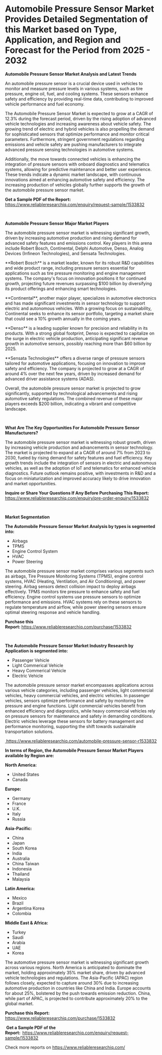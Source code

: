 <p><h1>Automobile Pressure Sensor Market Provides Detailed Segmentation of this Market based on Type, Application, and Region and Forecast for the Period from 2025 - 2032</h1></p><p><strong>Automobile Pressure Sensor Market Analysis and Latest Trends</strong></p>
<p><p>An automobile pressure sensor is a crucial device used in vehicles to monitor and measure pressure levels in various systems, such as tire pressure, engine oil, fuel, and cooling systems. These sensors enhance safety and efficiency by providing real-time data, contributing to improved vehicle performance and fuel economy.</p><p>The Automobile Pressure Sensor Market is expected to grow at a CAGR of 12.3% during the forecast period, driven by the rising adoption of advanced vehicle technologies and increasing awareness about vehicle safety. The growing trend of electric and hybrid vehicles is also propelling the demand for sophisticated sensors that optimize performance and monitor critical parameters. Furthermore, stringent government regulations regarding emissions and vehicle safety are pushing manufacturers to integrate advanced pressure sensing technologies in automotive systems.</p><p>Additionally, the move towards connected vehicles is enhancing the integration of pressure sensors with onboard diagnostics and telematics systems, allowing for predictive maintenance and better user experience. These trends indicate a dynamic market landscape, with continuous innovations aimed at enhancing automotive safety and efficiency. The increasing production of vehicles globally further supports the growth of the automobile pressure sensor market.</p></p>
<p><strong>Get a Sample PDF of the Report:&nbsp;</strong> <a href="https://www.reliableresearchiq.com/enquiry/request-sample/1533832?utm_campaign=2783&utm_medium=2&utm_source=Github&utm_content=ia&utm_term=30032025&utm_id=automobile-pressure-sensor">https://www.reliableresearchiq.com/enquiry/request-sample/1533832</a></p>
<p>&nbsp;</p>
<p><strong>Automobile Pressure Sensor Major Market Players</strong></p>
<p><p>The automobile pressure sensor market is witnessing significant growth, driven by increasing automotive production and rising demand for advanced safety features and emissions control. Key players in this arena include Robert Bosch, Continental, Delphi Automotive, Denso, Analog Devices (Infineon Technologies), and Sensata Technologies.</p><p>**Robert Bosch** is a market leader, known for its robust R&D capabilities and wide product range, including pressure sensors essential for applications such as tire pressure monitoring and engine management systems. The company's focus on innovation positions it for continued growth, projecting future revenues surpassing $100 billion by diversifying its product offerings and enhancing smart technologies.</p><p>**Continental**, another major player, specializes in automotive electronics and has made significant investments in sensor technology to support electric and autonomous vehicles. With a growing focus on sustainability, Continental seeks to enhance its sensor portfolio, targeting a market share that could see a 10% growth annually in the coming years.</p><p>**Denso** is a leading supplier known for precision and reliability in its products. With a strong global footprint, Denso is expected to capitalize on the surge in electric vehicle production, anticipating significant revenue growth in automotive sensors, possibly reaching more than $60 billion by 2025.</p><p>**Sensata Technologies** offers a diverse range of pressure sensors tailored for automotive applications, focusing on innovation to improve safety and efficiency. The company is projected to grow at a CAGR of around 4% over the next few years, driven by increased demand for advanced driver assistance systems (ADAS).</p><p>Overall, the automobile pressure sensor market is projected to grow significantly, supported by technological advancements and rising automotive safety regulations. The combined revenue of these major players exceeds $200 billion, indicating a vibrant and competitive landscape.</p></p>
<p>&nbsp;</p>
<p><strong>What Are The Key Opportunities For Automobile Pressure Sensor Manufacturers?</strong></p>
<p><p>The automobile pressure sensor market is witnessing robust growth, driven by increasing vehicle production and advancements in sensor technology. The market is projected to expand at a CAGR of around 7% from 2023 to 2030, fueled by rising demand for safety features and fuel efficiency. Key growth trends include the integration of sensors in electric and autonomous vehicles, as well as the adoption of IoT and telematics for enhanced vehicle diagnostics. Future outlook remains positive, with investments in R&D and a focus on miniaturization and improved accuracy likely to drive innovation and market opportunities.</p></p>
<p><strong>Inquire or Share Your Questions If Any Before Purchasing This Report:</strong> <a href="https://www.reliableresearchiq.com/enquiry/pre-order-enquiry/1533832?utm_campaign=2783&utm_medium=2&utm_source=Github&utm_content=ia&utm_term=30032025&utm_id=automobile-pressure-sensor">https://www.reliableresearchiq.com/enquiry/pre-order-enquiry/1533832</a></p>
<p>&nbsp;</p>
<p><strong>Market Segmentation</strong></p>
<p><strong>The Automobile Pressure Sensor Market Analysis by types is segmented into:</strong></p>
<p><ul><li>Airbags</li><li>TPMS</li><li>Engine Control System</li><li>HVAC</li><li>Power Steering</li></ul></p>
<p><p>The automobile pressure sensor market comprises various segments such as airbags, Tire Pressure Monitoring Systems (TPMS), engine control systems, HVAC (Heating, Ventilation, and Air Conditioning), and power steering. Airbag sensors detect collision impact to deploy airbags effectively. TPMS monitors tire pressure to enhance safety and fuel efficiency. Engine control systems use pressure sensors to optimize performance and emissions. HVAC systems rely on these sensors to regulate temperature and airflow, while power steering sensors ensure optimal steering response and vehicle handling.</p></p>
<p><strong>Purchase this Report:&nbsp;</strong><a href="https://www.reliableresearchiq.com/purchase/1533832?utm_campaign=2783&utm_medium=2&utm_source=Github&utm_content=ia&utm_term=30032025&utm_id=automobile-pressure-sensor">https://www.reliableresearchiq.com/purchase/1533832</a></p>
<p>&nbsp;</p>
<p><strong>The Automobile Pressure Sensor Market Industry Research by Application is segmented into:</strong></p>
<p><ul><li>Passenger Vehicle</li><li>Light Commerical Vehicle</li><li>Heavy Commerical Vehicle</li><li>Electric Vehicle</li></ul></p>
<p><p>The automobile pressure sensor market encompasses applications across various vehicle categories, including passenger vehicles, light commercial vehicles, heavy commercial vehicles, and electric vehicles. In passenger vehicles, sensors optimize performance and safety by monitoring tire pressure and engine functions. Light commercial vehicles benefit from enhanced efficiency and diagnostics, while heavy commercial vehicles rely on pressure sensors for maintenance and safety in demanding conditions. Electric vehicles leverage these sensors for battery management and performance monitoring, supporting the shift towards sustainable transportation solutions.</p></p>
<p><a href="https://www.reliableresearchiq.com/automobile-pressure-sensor-r1533832?utm_campaign=2783&utm_medium=2&utm_source=Github&utm_content=ia&utm_term=30032025&utm_id=automobile-pressure-sensor">&nbsp;https://www.reliableresearchiq.com/automobile-pressure-sensor-r1533832</a></p>
<p><strong>In terms of Region, the Automobile Pressure Sensor Market Players available by Region are:</strong></p>
<p>
    <p> <strong> North America: </strong>
        <ul>
            <li>United States</li>
            <li>Canada</li>
        </ul>
        </p> 
    <p> <strong> Europe: </strong>
        <ul>
            <li>Germany</li>
            <li>France</li>
            <li>U.K.</li>
            <li>Italy</li>
            <li>Russia</li>
        </ul>
        </p> 
    <p> <strong> Asia-Pacific: </strong>
        <ul>
            <li>China</li>
            <li>Japan</li>
            <li>South Korea</li>
            <li>India</li>
            <li>Australia</li>
            <li>China Taiwan</li>
            <li>Indonesia</li>
            <li>Thailand</li>
            <li>Malaysia</li>
        </ul>
        </p> 
    <p> <strong> Latin America: </strong>
        <ul>
            <li>Mexico</li>
            <li>Brazil</li>
            <li>Argentina Korea</li>
            <li>Colombia</li>
        </ul>
        </p> 
    <p> <strong> Middle East & Africa: </strong>
        <ul>
            <li>Turkey</li>
            <li>Saudi</li>
            <li>Arabia</li>
            <li>UAE</li>
            <li>Korea</li>
        </ul>
    </p>
    </p>
<p><p>The automotive pressure sensor market is witnessing significant growth across various regions. North America is anticipated to dominate the market, holding approximately 35% market share, driven by advanced vehicle technologies and regulations. The Asia-Pacific (APAC) region follows closely, expected to capture around 30% due to increasing automotive production in countries like China and India. Europe accounts for about 25%, bolstered by the push towards emission reduction. China, while part of APAC, is projected to contribute approximately 20% to the global market.</p></p>
<p><strong>Purchase this Report: </strong><a href="https://www.reliableresearchiq.com/purchase/1533832?utm_campaign=2783&utm_medium=2&utm_source=Github&utm_content=ia&utm_term=30032025&utm_id=automobile-pressure-sensor">https://www.reliableresearchiq.com/purchase/1533832</a></p>
<p>&nbsp;<strong>Get a Sample PDF of the Report:&nbsp;&nbsp;</strong><a href="https://www.reliableresearchiq.com/enquiry/request-sample/1533832?utm_campaign=2783&utm_medium=2&utm_source=Github&utm_content=ia&utm_term=30032025&utm_id=automobile-pressure-sensor">https://www.reliableresearchiq.com/enquiry/request-sample/1533832</a></p>
<p><strong></strong></p>
<p>Check more reports on <a href="https://www.reliableresearchiq.com/?utm_campaign=2783&utm_medium=2&utm_source=Github&utm_content=ia&utm_term=30032025&utm_id=automobile-pressure-sensor">https://www.reliableresearchiq.com/</a></p>